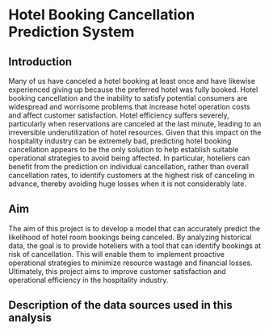 # Hotel Booking Cancellation Prediction System

## Introduction
Many of us have canceled a hotel booking at least once and have likewise experienced giving up because the preferred hotel was fully booked. Hotel booking cancellation and the inability to satisfy potential consumers are widespread and worrisome problems that increase hotel operation costs and affect customer satisfaction. Hotel efficiency suffers severely, particularly when reservations are canceled at the last minute, leading to an irreversible underutilization of hotel resources. Given that this impact on the hospitality industry can be extremely bad, predicting hotel booking cancellation appears to be the only solution to help establish suitable operational strategies to avoid being affected. In particular, hoteliers can benefit from the prediction on individual cancellation, rather than overall cancellation rates, to identify customers at the highest risk of canceling in advance, thereby avoiding huge losses when it is not considerably late.

## Aim
The aim of this project is to develop a model that can accurately predict the likelihood of hotel room bookings being canceled. By analyzing historical data, the goal is to provide hoteliers with a tool that can identify bookings at risk of cancellation. This will enable them to implement proactive operational strategies to minimize resource wastage and financial losses. Ultimately, this project aims to improve customer satisfaction and operational efficiency in the hospitality industry.

## Description of the data sources used in this analysis
